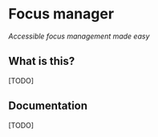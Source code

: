 # Focus manager

_Accessible focus management made easy_

## What is this?

[TODO]


## Documentation

[TODO]